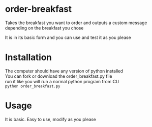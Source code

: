# order-breakfast
Takes the breakfast you want to order and outputs a custom message depending on the breakfast you chose

It is in its basic form and you can use and test it as you please  

# Installation
The computer should have any version of python installed  
You can fork or download the order_breakfast.py file  
run it like you will run a normal python program from CLI  
`python order_breakfast.py`

# Usage
It is basic. Easy to use, modify as you please
